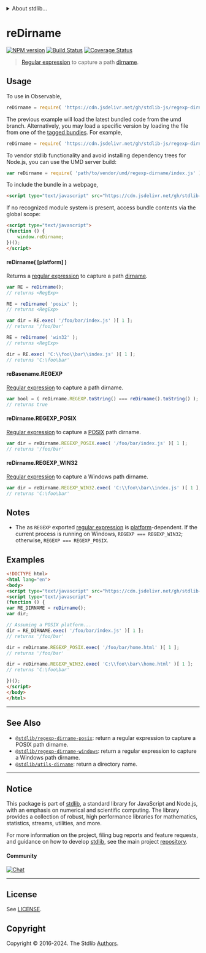 <!--

@license Apache-2.0

Copyright (c) 2018 The Stdlib Authors.

Licensed under the Apache License, Version 2.0 (the "License");
you may not use this file except in compliance with the License.
You may obtain a copy of the License at

   http://www.apache.org/licenses/LICENSE-2.0

Unless required by applicable law or agreed to in writing, software
distributed under the License is distributed on an "AS IS" BASIS,
WITHOUT WARRANTIES OR CONDITIONS OF ANY KIND, either express or implied.
See the License for the specific language governing permissions and
limitations under the License.

-->


<details>
  <summary>
    About stdlib...
  </summary>
  <p>We believe in a future in which the web is a preferred environment for numerical computation. To help realize this future, we've built stdlib. stdlib is a standard library, with an emphasis on numerical and scientific computation, written in JavaScript (and C) for execution in browsers and in Node.js.</p>
  <p>The library is fully decomposable, being architected in such a way that you can swap out and mix and match APIs and functionality to cater to your exact preferences and use cases.</p>
  <p>When you use stdlib, you can be absolutely certain that you are using the most thorough, rigorous, well-written, studied, documented, tested, measured, and high-quality code out there.</p>
  <p>To join us in bringing numerical computing to the web, get started by checking us out on <a href="https://github.com/stdlib-js/stdlib">GitHub</a>, and please consider <a href="https://opencollective.com/stdlib">financially supporting stdlib</a>. We greatly appreciate your continued support!</p>
</details>

# reDirname

[![NPM version][npm-image]][npm-url] [![Build Status][test-image]][test-url] [![Coverage Status][coverage-image]][coverage-url] <!-- [![dependencies][dependencies-image]][dependencies-url] -->

> [Regular expression][regexp] to capture a path [dirname][dirname].



<section class="usage">

## Usage

To use in Observable,

```javascript
reDirname = require( 'https://cdn.jsdelivr.net/gh/stdlib-js/regexp-dirname@umd/browser.js' )
```
The previous example will load the latest bundled code from the umd branch. Alternatively, you may load a specific version by loading the file from one of the [tagged bundles](https://github.com/stdlib-js/regexp-dirname/tags). For example,

```javascript
reDirname = require( 'https://cdn.jsdelivr.net/gh/stdlib-js/regexp-dirname@v0.2.1-umd/browser.js' )
```

To vendor stdlib functionality and avoid installing dependency trees for Node.js, you can use the UMD server build:

```javascript
var reDirname = require( 'path/to/vendor/umd/regexp-dirname/index.js' )
```

To include the bundle in a webpage,

```html
<script type="text/javascript" src="https://cdn.jsdelivr.net/gh/stdlib-js/regexp-dirname@umd/browser.js"></script>
```

If no recognized module system is present, access bundle contents via the global scope:

```html
<script type="text/javascript">
(function () {
    window.reDirname;
})();
</script>
```

#### reDirname( \[platform] )

Returns a [regular expression][regexp] to capture a path [dirname][dirname].

```javascript
var RE = reDirname();
// returns <RegExp>

RE = reDirname( 'posix' );
// returns <RegExp>

var dir = RE.exec( '/foo/bar/index.js' )[ 1 ];
// returns '/foo/bar'

RE = reDirname( 'win32' );
// returns <RegExp>

dir = RE.exec( 'C:\\foo\\bar\\index.js' )[ 1 ];
// returns 'C:\foo\bar'
```

#### reBasename.REGEXP

[Regular expression][regexp] to capture a path dirname.

```javascript
var bool = ( reDirname.REGEXP.toString() === reDirname().toString() );
// returns true
```

#### reDirname.REGEXP_POSIX

[Regular expression][@stdlib/regexp/dirname-posix] to capture a [POSIX][posix] path dirname. 

```javascript
var dir = reDirname.REGEXP_POSIX.exec( '/foo/bar/index.js' )[ 1 ];
// returns '/foo/bar'
```

#### reDirname.REGEXP_WIN32

[Regular expression][@stdlib/regexp/dirname-windows] to capture a Windows path dirname. 

```javascript
var dir = reDirname.REGEXP_WIN32.exec( 'C:\\foo\\bar\\index.js' )[ 1 ];
// returns 'C:\foo\bar'
```

</section>

<!-- /.usage -->

<section class="notes">

## Notes

-   The as `REGEXP` exported [regular expression][regexp] is [platform][@stdlib/assert/is-windows]-dependent. If the current process is running on Windows, `REGEXP === REGEXP_WIN32`; otherwise, `REGEXP === REGEXP_POSIX`.

</section>

<!-- /.notes -->

<section class="examples">

## Examples

<!-- eslint no-undef: "error" -->

```html
<!DOCTYPE html>
<html lang="en">
<body>
<script type="text/javascript" src="https://cdn.jsdelivr.net/gh/stdlib-js/regexp-dirname@umd/browser.js"></script>
<script type="text/javascript">
(function () {
var RE_DIRNAME = reDirname();
var dir;

// Assuming a POSIX platform...
dir = RE_DIRNAME.exec( '/foo/bar/index.js' )[ 1 ];
// returns '/foo/bar'

dir = reDirname.REGEXP_POSIX.exec( '/foo/bar/home.html' )[ 1 ];
// returns '/foo/bar'

dir = reDirname.REGEXP_WIN32.exec( 'C:\\foo\\bar\\home.html' )[ 1 ];
// returns 'C:\foo\bar'

})();
</script>
</body>
</html>
```

</section>

<!-- /.examples -->

<!-- Section for related `stdlib` packages. Do not manually edit this section, as it is automatically populated. -->

<section class="related">

* * *

## See Also

-   <span class="package-name">[`@stdlib/regexp-dirname-posix`][@stdlib/regexp/dirname-posix]</span><span class="delimiter">: </span><span class="description">return a regular expression to capture a POSIX path dirname.</span>
-   <span class="package-name">[`@stdlib/regexp-dirname-windows`][@stdlib/regexp/dirname-windows]</span><span class="delimiter">: </span><span class="description">return a regular expression to capture a Windows path dirname.</span>
-   <span class="package-name">[`@stdlib/utils-dirname`][@stdlib/utils/dirname]</span><span class="delimiter">: </span><span class="description">return a directory name.</span>

</section>

<!-- /.related -->

<!-- Section for all links. Make sure to keep an empty line after the `section` element and another before the `/section` close. -->


<section class="main-repo" >

* * *

## Notice

This package is part of [stdlib][stdlib], a standard library for JavaScript and Node.js, with an emphasis on numerical and scientific computing. The library provides a collection of robust, high performance libraries for mathematics, statistics, streams, utilities, and more.

For more information on the project, filing bug reports and feature requests, and guidance on how to develop [stdlib][stdlib], see the main project [repository][stdlib].

#### Community

[![Chat][chat-image]][chat-url]

---

## License

See [LICENSE][stdlib-license].


## Copyright

Copyright &copy; 2016-2024. The Stdlib [Authors][stdlib-authors].

</section>

<!-- /.stdlib -->

<!-- Section for all links. Make sure to keep an empty line after the `section` element and another before the `/section` close. -->

<section class="links">

[npm-image]: http://img.shields.io/npm/v/@stdlib/regexp-dirname.svg
[npm-url]: https://npmjs.org/package/@stdlib/regexp-dirname

[test-image]: https://github.com/stdlib-js/regexp-dirname/actions/workflows/test.yml/badge.svg?branch=v0.2.1
[test-url]: https://github.com/stdlib-js/regexp-dirname/actions/workflows/test.yml?query=branch:v0.2.1

[coverage-image]: https://img.shields.io/codecov/c/github/stdlib-js/regexp-dirname/main.svg
[coverage-url]: https://codecov.io/github/stdlib-js/regexp-dirname?branch=main

<!--

[dependencies-image]: https://img.shields.io/david/stdlib-js/regexp-dirname.svg
[dependencies-url]: https://david-dm.org/stdlib-js/regexp-dirname/main

-->

[chat-image]: https://img.shields.io/gitter/room/stdlib-js/stdlib.svg
[chat-url]: https://app.gitter.im/#/room/#stdlib-js_stdlib:gitter.im

[stdlib]: https://github.com/stdlib-js/stdlib

[stdlib-authors]: https://github.com/stdlib-js/stdlib/graphs/contributors

[umd]: https://github.com/umdjs/umd
[es-module]: https://developer.mozilla.org/en-US/docs/Web/JavaScript/Guide/Modules

[deno-url]: https://github.com/stdlib-js/regexp-dirname/tree/deno
[deno-readme]: https://github.com/stdlib-js/regexp-dirname/blob/deno/README.md
[umd-url]: https://github.com/stdlib-js/regexp-dirname/tree/umd
[umd-readme]: https://github.com/stdlib-js/regexp-dirname/blob/umd/README.md
[esm-url]: https://github.com/stdlib-js/regexp-dirname/tree/esm
[esm-readme]: https://github.com/stdlib-js/regexp-dirname/blob/esm/README.md
[branches-url]: https://github.com/stdlib-js/regexp-dirname/blob/main/branches.md

[stdlib-license]: https://raw.githubusercontent.com/stdlib-js/regexp-dirname/main/LICENSE

[regexp]: https://developer.mozilla.org/en-US/docs/Web/JavaScript/Guide/Regular_Expressions

[dirname]: https://en.wikipedia.org/wiki/Dirname

[posix]: https://en.wikipedia.org/wiki/POSIX

[@stdlib/assert/is-windows]: https://github.com/stdlib-js/assert-is-windows/tree/umd

<!-- <related-links> -->

[@stdlib/regexp/dirname-posix]: https://github.com/stdlib-js/regexp-dirname-posix/tree/umd

[@stdlib/regexp/dirname-windows]: https://github.com/stdlib-js/regexp-dirname-windows/tree/umd

[@stdlib/utils/dirname]: https://github.com/stdlib-js/utils-dirname/tree/umd

<!-- </related-links> -->

</section>

<!-- /.links -->
